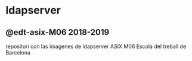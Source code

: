 # ldapserver

## @edt-asix-M06 2018-2019

repositori con las imagenes de ldapserver
ASIX M06 Escola del treball de Barcelona
